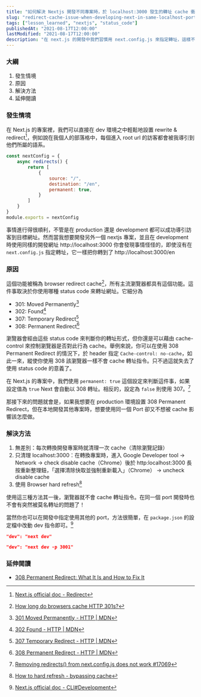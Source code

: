 ```yaml
---
title: "如何解決 Nextjs 開發不同專案時，於 localhost:3000 發生的轉址 cache 衝突"
slug: "redirect-cache-issue-when-developing-next-in-same-localhost-port"
tags: ["lesson_learned", "nextjs", "status_code"]
publishedAt: "2021-08-17T12:00:00"
lastModified: "2021-08-17T12:00:00"
description: "在 next.js 的開發中我們習慣用 next.config.js 來指定轉址，這樣不管在 develop 還是 production 環境中都可以導引到我們期待的網址，然而這卻會因為我們的 cache 而產生衝突，進而引發一些讓人困惑的轉址錯誤"
---
```


### 大綱

1. 發生情境
2. 原因
3. 解決方法
4. 延伸閱讀

### 發生情境

在 Next.js 的專案裡，我們可以直接在 dev 環境之中輕鬆地設置 rewrite & redirect[^1]，例如說在我個人的部落格中，每個進入 root url 的訪客都會被我導引到他們所屬的語系。

```js
const nextConfig = {
	async redirects() {
		return [
			{
				source: "/",
				destination: "/en",
				permanent: true,
			}
		]
	}
}
module.exports = nextConfig
```

事情進行得很順利，不管是在 production 還是 development 都可以成功導引訪客到目標網址。然而當我想要開發另外一個 nextjs 專案，並且在 development 時使用同樣的開發網址 http://localhost:3000 你會發現事情怪怪的，即使沒有在 `next.config.js` 指定轉址，它一樣把你轉到了 http://localhost:3000/en

### 原因

這個功能被稱為 browser redirect cache[^2]，所有主流瀏覽器都具有這個功能。這件事取決於你使用哪種 status code 來轉址網址。它細分為 

- 301: Moved Permanently[^3]
- 302: Found[^4]
- 307: Temporary Redirect[^5]
- 308: Permanent Redirect[^6]

瀏覽器會經由這些 status code 來判斷你的轉址形式，但你還是可以藉由 cache-control 來控制瀏覽器是否對此行為 cache。舉例來說，你可以在使用 308 Permanent Redirect 的情況下，於 header 指定 `Cache-control: no-cache`，如此一來，縱使你使用 308 該瀏覽器一樣不會 cache 轉址指令。只不過這就失去了使用 status code 的意義了。

在 Next.js 的專案中，我們使用 `permanent: true` 這個設定來判斷這件事，如果設定值為 `true` Next 會自動以 308 轉址。相反的，設定為 `false` 則使用 307。[^7]

那接下來的問題就會是，如果我想要在 production 環境設置 308 Permanent Redirect，但在本地開發其他專案時，想要使用同一個 Port 卻又不想被 cache 影響該怎麼做。

### 解決方法

1. 無差別：每次轉換開發專案時就清理一次 cache（清除瀏覽記錄）
2. 只清理 localhost:3000：在轉換專案時，進入 Google Developer tool -> Network -> check disable cache（Chrome）後於 http:localhost:3000 長按重新整理鈕，「選擇清除快取並強制重新載入」（Chrome） -> uncheck disable cache
3. 使用 Browser hard refresh[^8]


使用這三種方法其一後，瀏覽器就不會 cache 轉址指令。在同一個 port 開發時也不會有突然被莫名轉址的問題了！

當然你也可以在開發中指定使用其他的 port，方法很簡單，在 `package.json` 的設定檔中改動 dev 指令即可。[^9]

```json
"dev": "next dev"

"dev": "next dev -p 3001"
```

### 延伸閱讀

- [308 Permanent Redirect: What It Is and How to Fix It](https://airbrake.io/blog/http-errors/308-permanent-redirect)


[^1]: [Next.js official doc - Redirect](https://nextjs.org/docs/api-reference/next.config.js/redirects)
[^2]: [How long do browsers cache HTTP 301s?](https://stackoverflow.com/questions/9130422/how-long-do-browsers-cache-http-301s)
[^3]: [301 Moved Permanently - HTTP | MDN](https://developer.mozilla.org/en-US/docs/Web/HTTP/Status/301)
[^4]: [302 Found - HTTP | MDN](https://developer.mozilla.org/en-US/docs/Web/HTTP/Status/302)
[^5]: [307 Temporary Redirect - HTTP | MDN](https://developer.mozilla.org/en-US/docs/Web/HTTP/Status/307)
[^6]: [308 Permanent Redirect - HTTP | MDN](https://developer.mozilla.org/en-US/docs/Web/HTTP/Status/308)
[^7]: [Removing redirects() from next.config.js does not work #17069](https://github.com/vercel/next.js/issues/17069)
[^8]: [How to hard refresh - bypassing cache](https://en.wikipedia.org/wiki/Wikipedia:Bypass_your_cache#Bypassing_cache)
[^9]: [Next.js official doc - CLI#Development](https://nextjs.org/docs/api-reference/cli#development)
